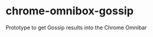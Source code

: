 chrome-omnibox-gossip
=====================

Prototype to get Gossip results into the Chrome Omnibar